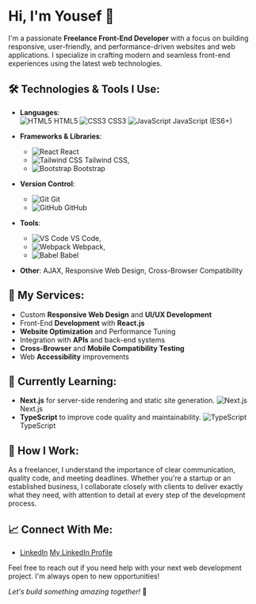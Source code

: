 # Hi, I'm Yousef  👋

I'm a passionate **Freelance Front-End Developer** with a focus on building responsive, user-friendly, and performance-driven websites and web applications. I specialize in crafting modern and seamless front-end experiences using the latest web technologies.

## 🛠️ Technologies & Tools I Use:
- **Languages**:  
  ![HTML5](https://img.shields.io/badge/-HTML5-E34F26?style=flat-square&logo=html5&logoColor=ffffff) HTML5
  ![CSS3](https://img.shields.io/badge/-CSS3-1572B6?style=flat-square&logo=css3&logoColor=ffffff) CSS3
  ![JavaScript](https://img.shields.io/badge/-JavaScript-F7DF1E?style=flat-square&logo=javascript&logoColor=ffffff) JavaScript (ES6+)

- **Frameworks & Libraries**: 
   - ![React](https://img.shields.io/badge/-React-61DAFB?style=flat-square&logo=react&logoColor=ffffff) React
   - ![Tailwind CSS](https://img.shields.io/badge/-Tailwind%20CSS-38B2AC?style=flat-square&logo=tailwind-css&logoColor=ffffff) Tailwind CSS,
   - ![Bootstrap](https://img.shields.io/badge/-Bootstrap-563D7C?style=flat-square&logo=bootstrap&logoColor=ffffff) Bootstrap
- **Version Control**: 
   - ![Git](https://img.shields.io/badge/-Git-F05032?style=flat-square&logo=git&logoColor=ffffff) Git
   - ![GitHub](https://img.shields.io/badge/-GitHub-181717?style=flat-square&logo=github&logoColor=ffffff) GitHub
- **Tools**: 
  - ![VS Code](https://img.shields.io/badge/-VS%20Code-007ACC?style=flat-square&logo=visual-studio-code&logoColor=ffffff) VS Code,
  - ![Webpack](https://img.shields.io/badge/-Webpack-8DD6F9?style=flat-square&logo=webpack&logoColor=ffffff) Webpack,
  - ![Babel](https://img.shields.io/badge/-Babel-F9DC3E?style=flat-square&logo=babel&logoColor=ffffff) Babel

- **Other**: AJAX, Responsive Web Design, Cross-Browser Compatibility

## 💼 My Services:
- Custom **Responsive Web Design** and **UI/UX Development**
- Front-End **Development** with **React.js**
- **Website Optimization** and Performance Tuning
- Integration with **APIs** and back-end systems
- **Cross-Browser** and **Mobile Compatibility Testing**
- Web **Accessibility** improvements

## 🚀 Currently Learning:
- **Next.js** for server-side rendering and static site generation.
  ![Next.js](https://img.shields.io/badge/-Next.js-000000?style=flat-square&logo=nextdotjs&logoColor=ffffff) Next.js
- **TypeScript** to improve code quality and maintainability.
  ![TypeScript](https://img.shields.io/badge/-TypeScript-3178C6?style=flat-square&logo=typescript&logoColor=ffffff) TypeScript


## 🔧 How I Work:
As a freelancer, I understand the importance of clear communication, quality code, and meeting deadlines. Whether you're a startup or an established business, I collaborate closely with clients to deliver exactly what they need, with attention to detail at every step of the development process.

## 📈 Connect With Me:
- [LinkedIn](https://www.linkedin.com/in/your-linkedin)
[My LinkedIn Profile](https://www.linkedin.com/in/yousef-shaban74/)

Feel free to reach out if you need help with your next web development project. I'm always open to new opportunities!
  

*Let's build something amazing together!* 🚀

